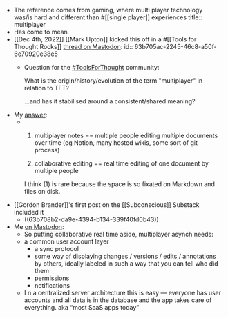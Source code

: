 - The reference comes from gaming, where multi player technology was/is hard and different than #[[single player]] experiences
  title:: multiplayer
- Has come to mean
- [[Dec 4th, 2022]] [[Mark Upton]] kicked this off in a #[[Tools for Thought Rocks]] [thread on Mastodon](https://toolsforthought.rocks/@mark/109458959685234385):
  id:: 63b705ac-2245-46c8-a50f-6e70920e38e5
	- Question for the [#ToolsForThought](https://toolsforthought.rocks/tags/ToolsForThought) community:
	  
	  What is the origin/history/evolution of the term "multiplayer" in relation to TFT?
	  
	  ...and has it stabilised around a consistent/shared meaning?
- My [answer](https://toolsforthought.rocks/@boris/109459449891400199):
	- 1) multiplayer notes == multiple people editing multiple documents over time (eg Notion, many hosted wikis, some sort of git process)
	  
	  2) collaborative editing == real time editing of one document by multiple people
	  
	  I think (1) is rare because the space is so fixated on Markdown and files on disk.
- [[Gordon Brander]]'s first post on the [[Subconscious]] Substack included it
	- ((63b708b2-da9e-4394-b134-339f40fd0b43))
- Me [on Mastodon](https://toolsforthought.rocks/@boris/109525981803037278):
	- So putting collaborative real time aside, multiplayer asynch needs:
	- a common user account layer
		- a sync protocol
		- some way of displaying changes / versions / edits / annotations by others, ideally labeled in such a way that you can tell who did them
		- permissions
		- notifications
	- I n a centralized server architecture this is easy — everyone has user accounts and all data is in the database and the app takes care of everything. aka “most SaaS apps today”